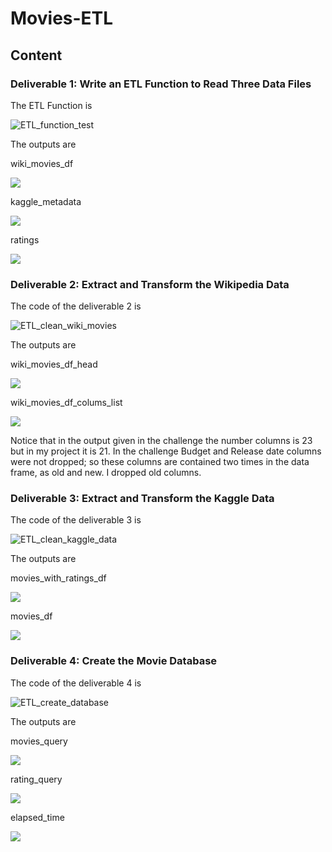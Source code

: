 # Movies-ETL

## Content

### Deliverable 1: Write an ETL Function to Read Three Data Files

The ETL Function is

![ETL_function_test](ETL_function_test.ipynb)

The outputs are

wiki_movies_df

![](Resources/11.wiki_movies_df.png)

kaggle_metadata

![](Resources/12.kaggle_metadata.png)

ratings

![](Resources/ratings.png)

### Deliverable 2: Extract and Transform the Wikipedia Data

The code of the deliverable 2 is

![ETL_clean_wiki_movies](ETL_clean_wiki_movies.ipynb)

The outputs are

wiki_movies_df_head

![](Resources/21.wiki_movies_df_head.png)

wiki_movies_df_colums_list

![](Resources/22.wiki_movies_df_columns_list.png)

Notice that in the output given in the challenge the number columns is 23 but in my project it is 21.
In the challenge Budget and Release date columns were not dropped; so these columns are contained two times in the data frame, as old and new. I dropped old columns.

### Deliverable 3: Extract and Transform the Kaggle Data

The code of the deliverable 3 is

![ETL_clean_kaggle_data](ETL_clean_kaggle_data.ipynb)

The outputs are

movies_with_ratings_df

![](Resources/31.movies_with_ratings_df.png)

movies_df

![](Resources/32.movies_df.png)

### Deliverable 4: Create the Movie Database

The code of the deliverable 4 is

![ETL_create_database](ETL_create_database.ipynb)

The outputs are

movies_query

![](Resources/movies_query.png)

rating_query

![](Resources/rating_query.png)

elapsed_time

![](Resources/43.elapsed_time.png)
